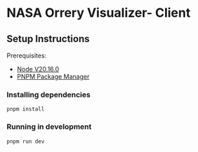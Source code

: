 # NASA Orrery Visualizer- Client

## Setup Instructions

Prerequisites:

- [Node V20.16.0](https://nodejs.org/en)
- [PNPM Package Manager](https://pnpm.io/)

### Installing dependencies

```
pnpm install
```

### Running in development

```
pnpm run dev
```
